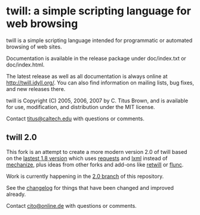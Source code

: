 twill: a simple scripting language for web browsing
===================================================

twill is a simple scripting language intended for programmatic or automated browsing of web sites.

Documentation is available in the release package under doc/index.txt or doc/index.html.

The latest release as well as all documentation is always online at http://twill.idyll.org/. You can also find information on mailing lists, bug fixes, and new releases there.

twill is Copyright (C) 2005, 2006, 2007 by C. Titus Brown, and is available for use, modification, and distribution under the MIT license.


Contact titus@caltech.edu with questions or comments.

twill 2.0
---------

This fork is an attempt to create a more modern version 2.0 of twill based on the [lastest 1.8 version](https://pypi.python.org/pypi/twill) which uses [requests](http://docs.python-requests.org/) and [lxml](http://lxml.de/) instead of [mechanize](http://wwwsearch.sourceforge.net/mechanize/), plus ideas from other forks and add-ons like [retwill](https://bitbucket.org/brandizzi/retwill/) or [flunc](http://www.coactivate.org/projects/flunc/project-home).

Work is currently happening in the [2.0 branch](https://github.com/Cito/twill/tree/2.0) of this repository.

See the [changelog](https://github.com/Cito/twill/blob/2.0/doc/changelog.txt) for things that have been changed and improved already.

Contact cito@online.de with questions or comments.
